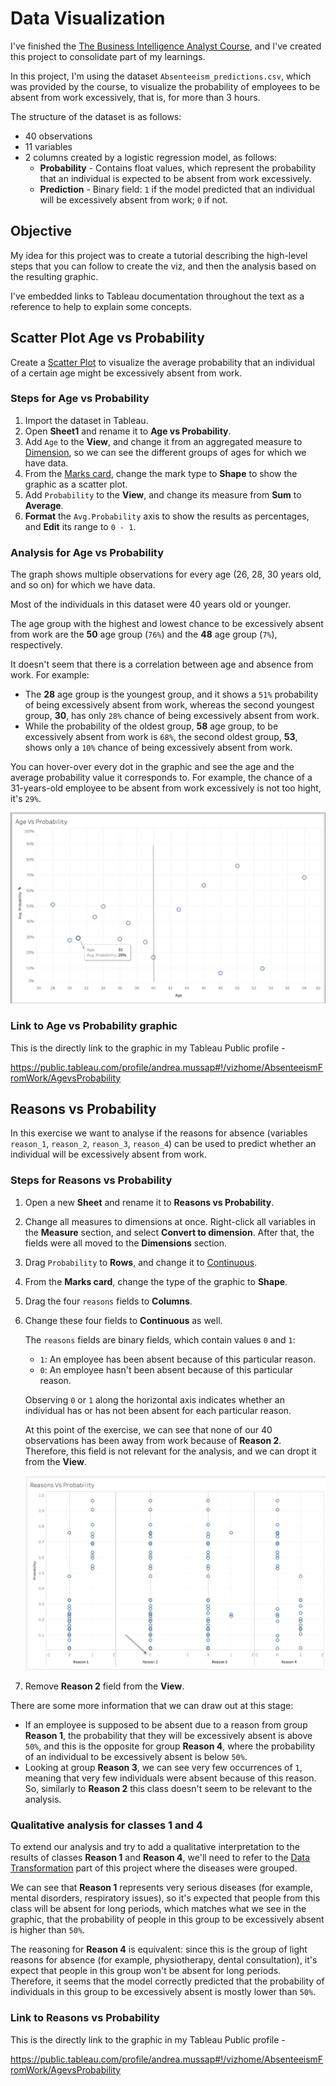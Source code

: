 # Data Visualization

I've finished the [The Business Intelligence Analyst Course](https://www.udemy.com/course/the-business-intelligence-analyst-course-2018/), and I've created this project to consolidate part of my learnings.

In this project, I'm using the dataset `Absenteeism_predictions.csv`, which was provided by the course, to visualize the probability of employees to be absent from work excessively, that is, for more than 3 hours.

The structure of the dataset is as follows:

* 40 observations
* 11 variables
* 2 columns created by a logistic regression model, as follows:
  * **Probability** - Contains float values, which represent the probability that an individual is expected to be absent from work excessively.
  * **Prediction** - Binary field: `1` if the model predicted that an individual will be excessively absent from work; `0` if not.

## Objective

My idea for this project was to create a tutorial describing the high-level steps that you can follow to create the viz, and then the analysis based on the resulting graphic.

I've embedded links to Tableau documentation throughout the text as a reference to help to explain some concepts.

## Scatter Plot Age vs Probability

Create a [Scatter Plot](https://help.tableau.com/current/pro/desktop/en-us/buildexamples_scatter.htm) to visualize the average probability that an individual of a certain age might be excessively absent from work.

### Steps for Age vs Probability

1. Import the dataset in Tableau.
2. Open **Sheet1** and rename it to **Age vs Probability**.
3. Add `Age` to the **View**, and change it from an aggregated measure to [Dimension](https://help.tableau.com/current/pro/desktop/en-us/datafields_typesandroles.htm), so we can see the different groups of ages for which we have data.
4. From the [Marks card](https://help.tableau.com/current/pro/desktop/en-gb/buildmanual_shelves.htm#marks-card), change the mark type to **Shape** to show the graphic as a scatter plot.
5. Add `Probability` to the **View**, and change its measure from **Sum** to **Average**.
6. **Format** the `Avg.Probability` axis to show the results as percentages, and **Edit** its range to `0 - 1`.

### Analysis for Age vs Probability

The graph shows multiple observations for every age (26, 28, 30 years old, and so on) for which we have data.

Most of the individuals in this dataset were 40 years old or younger.

The age group with the highest and lowest chance to be excessively absent from work are the **50** age group (`76%`) and the **48** age group (`7%`), respectively.

It doesn't seem that there is a correlation between age and absence from work. For example:

* The **28** age group is the youngest group, and it shows a `51%` probability of being excessively absent from work, whereas the second youngest group, **30**, has only `28%` chance of being excessively absent from work.
* While the probability of the oldest group, **58** age group, to be excessively absent from work is `68%`, the second oldest group, **53**, shows only a `10%` chance of being excessively absent from work.

You can hover-over every dot in the graphic and see the age and the average probability value it corresponds to. For example, the chance of a 31-years-old employee to be absent from work excessively is not too hight, it's `29%`.

![Age vs Probability](/tableau_BIDA/images/ageprobability.png)

### Link to Age vs Probability graphic

This is the directly link to the graphic in my Tableau Public profile -

<https://public.tableau.com/profile/andrea.mussap#!/vizhome/AbsenteeismFromWork/AgevsProbability>

## Reasons vs Probability

In this exercise we want to analyse if the reasons for absence (variables `reason_1`, `reason_2`, `reason_3`, `reason_4`) can be used to predict whether an individual will be excessively absent from work.

### Steps for Reasons vs Probability

1. Open a new **Sheet** and rename it to **Reasons vs Probability**.
2. Change all measures to dimensions at once. Right-click all variables in the **Measure** section, and select **Convert to dimension**. After that, the fields were all moved to the **Dimensions** section.
3. Drag `Probability` to **Rows**, and change it to [Continuous](https://help.tableau.com/current/pro/desktop/en-gb/datafields_typesandroles.htm#blue-versus-green-fields).
4. From the **Marks card**, change the type of the graphic to **Shape**.
5. Drag the four `reasons` fields to **Columns**.
6. Change these four fields to **Continuous** as well.

    The `reasons` fields are binary fields, which contain values `0` and `1`:

    * `1`: An employee has been absent because of this particular reason.
    * `0`: An employee hasn't been absent because of this particular reason.

    Observing `0` or `1` along the horizontal axis indicates whether an individual has or has not been absent for each particular reason.

    At this point of the exercise, we can see that none of our 40 observations has been away from work because of **Reason 2**. Therefore, this field is not relevant for the analysis, and we can dropt it from the **View**.

    ![Age vs Probability](/tableau_BIDA/images/reasonprobability_R2.png)
7. Remove **Reason 2** field from the **View**.

There are some more information that we can draw out at this stage:

* If an employee is supposed to be absent due to a reason from group **Reason 1**, the probability that they will be excessively absent is above `50%`, and this is the opposite for group **Reason 4**, where the probability of an individual to be excessively absent is below `50%`.
* Looking at group **Reason 3**, we can see very few occurrences of `1`, meaning that very few individuals were absent because of this reason. So, similarly to **Reason 2** this class doesn't seem to be relevant to the analysis.

### Qualitative analysis for classes 1 and 4

To extend our analysis and try to add a qualitative interpretation to the results of classes **Reason 1** and **Reason 4**, we'll need to refer to the [Data Transformation](../python_BIDA#variable-reason-for-absence) part of this project where the diseases were grouped.

We can see that **Reason 1** represents very serious diseases (for example, mental disorders, respiratory issues), so it's expected that people from this class will be absent for long periods, which matches what we see in the graphic, that the probability of people in this group to be excessively absent is higher than `50%`.

The reasoning for **Reason 4** is equivalent: since this is the group of light reasons for absence (for example, physiotherapy, dental consultation), it's expect that people in this group won't be absent for long periods. Therefore, it seems that the model correctly predicted that the probability of individuals in this group to be excessively absent is mostly lower than `50%`.

### Link to Reasons vs Probability

This is the directly link to the graphic in my Tableau Public profile -

<https://public.tableau.com/profile/andrea.mussap#!/vizhome/AbsenteeismFromWork/AgevsProbability>
